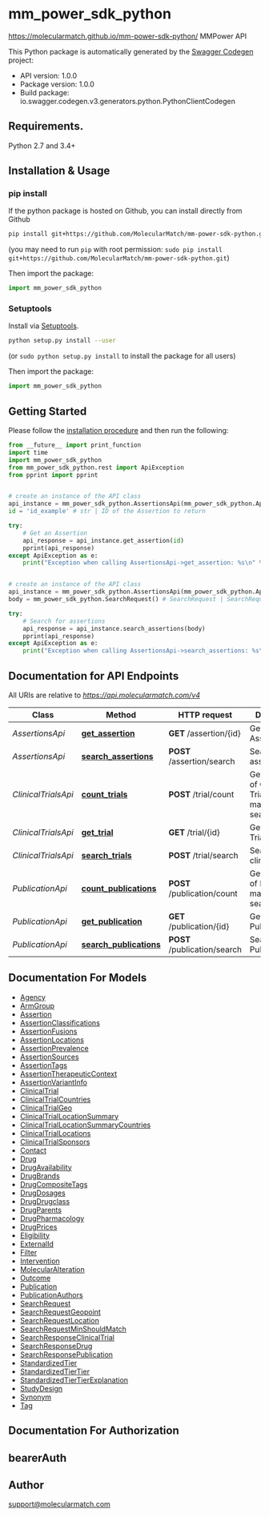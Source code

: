 # mm_power_sdk_python
https://molecularmatch.github.io/mm-power-sdk-python/
MMPower API

This Python package is automatically generated by the [Swagger Codegen](https://github.com/swagger-api/swagger-codegen) project:

- API version: 1.0.0
- Package version: 1.0.0
- Build package: io.swagger.codegen.v3.generators.python.PythonClientCodegen

## Requirements.

Python 2.7 and 3.4+

## Installation & Usage
### pip install

If the python package is hosted on Github, you can install directly from Github

```sh
pip install git+https://github.com/MolecularMatch/mm-power-sdk-python.git
```
(you may need to run `pip` with root permission: `sudo pip install git+https://github.com/MolecularMatch/mm-power-sdk-python.git`)

Then import the package:
```python
import mm_power_sdk_python 
```

### Setuptools

Install via [Setuptools](http://pypi.python.org/pypi/setuptools).

```sh
python setup.py install --user
```
(or `sudo python setup.py install` to install the package for all users)

Then import the package:
```python
import mm_power_sdk_python
```

## Getting Started

Please follow the [installation procedure](#installation--usage) and then run the following:

```python
from __future__ import print_function
import time
import mm_power_sdk_python
from mm_power_sdk_python.rest import ApiException
from pprint import pprint


# create an instance of the API class
api_instance = mm_power_sdk_python.AssertionsApi(mm_power_sdk_python.ApiClient(configuration))
id = 'id_example' # str | ID of the Assertion to return

try:
    # Get an Assertion
    api_response = api_instance.get_assertion(id)
    pprint(api_response)
except ApiException as e:
    print("Exception when calling AssertionsApi->get_assertion: %s\n" % e)


# create an instance of the API class
api_instance = mm_power_sdk_python.AssertionsApi(mm_power_sdk_python.ApiClient(configuration))
body = mm_power_sdk_python.SearchRequest() # SearchRequest | SearchRequest object to send to MolecularMatch for processing

try:
    # Search for assertions
    api_response = api_instance.search_assertions(body)
    pprint(api_response)
except ApiException as e:
    print("Exception when calling AssertionsApi->search_assertions: %s\n" % e)
```

## Documentation for API Endpoints

All URIs are relative to *https://api.molecularmatch.com/v4*

Class | Method | HTTP request | Description
------------ | ------------- | ------------- | -------------
*AssertionsApi* | [**get_assertion**](docs/AssertionsApi.md#get_assertion) | **GET** /assertion/{id} | Get an Assertion
*AssertionsApi* | [**search_assertions**](docs/AssertionsApi.md#search_assertions) | **POST** /assertion/search | Search for assertions
*ClinicalTrialsApi* | [**count_trials**](docs/ClinicalTrialsApi.md#count_trials) | **POST** /trial/count | Get the count of Clinical Trials matching a searchRequest
*ClinicalTrialsApi* | [**get_trial**](docs/ClinicalTrialsApi.md#get_trial) | **GET** /trial/{id} | Get a Clinical Trial
*ClinicalTrialsApi* | [**search_trials**](docs/ClinicalTrialsApi.md#search_trials) | **POST** /trial/search | Search for clinical trials
*PublicationApi* | [**count_publications**](docs/PublicationApi.md#count_publications) | **POST** /publication/count | Get the count of Publications matching a searchRequest
*PublicationApi* | [**get_publication**](docs/PublicationApi.md#get_publication) | **GET** /publication/{id} | Get a Publication
*PublicationApi* | [**search_publications**](docs/PublicationApi.md#search_publications) | **POST** /publication/search | Search for Publications

## Documentation For Models

 - [Agency](docs/Agency.md)
 - [ArmGroup](docs/ArmGroup.md)
 - [Assertion](docs/Assertion.md)
 - [AssertionClassifications](docs/AssertionClassifications.md)
 - [AssertionFusions](docs/AssertionFusions.md)
 - [AssertionLocations](docs/AssertionLocations.md)
 - [AssertionPrevalence](docs/AssertionPrevalence.md)
 - [AssertionSources](docs/AssertionSources.md)
 - [AssertionTags](docs/AssertionTags.md)
 - [AssertionTherapeuticContext](docs/AssertionTherapeuticContext.md)
 - [AssertionVariantInfo](docs/AssertionVariantInfo.md)
 - [ClinicalTrial](docs/ClinicalTrial.md)
 - [ClinicalTrialCountries](docs/ClinicalTrialCountries.md)
 - [ClinicalTrialGeo](docs/ClinicalTrialGeo.md)
 - [ClinicalTrialLocationSummary](docs/ClinicalTrialLocationSummary.md)
 - [ClinicalTrialLocationSummaryCountries](docs/ClinicalTrialLocationSummaryCountries.md)
 - [ClinicalTrialLocations](docs/ClinicalTrialLocations.md)
 - [ClinicalTrialSponsors](docs/ClinicalTrialSponsors.md)
 - [Contact](docs/Contact.md)
 - [Drug](docs/Drug.md)
 - [DrugAvailability](docs/DrugAvailability.md)
 - [DrugBrands](docs/DrugBrands.md)
 - [DrugCompositeTags](docs/DrugCompositeTags.md)
 - [DrugDosages](docs/DrugDosages.md)
 - [DrugDrugclass](docs/DrugDrugclass.md)
 - [DrugParents](docs/DrugParents.md)
 - [DrugPharmacology](docs/DrugPharmacology.md)
 - [DrugPrices](docs/DrugPrices.md)
 - [Eligibility](docs/Eligibility.md)
 - [ExternalId](docs/ExternalId.md)
 - [Filter](docs/Filter.md)
 - [Intervention](docs/Intervention.md)
 - [MolecularAlteration](docs/MolecularAlteration.md)
 - [Outcome](docs/Outcome.md)
 - [Publication](docs/Publication.md)
 - [PublicationAuthors](docs/PublicationAuthors.md)
 - [SearchRequest](docs/SearchRequest.md)
 - [SearchRequestGeopoint](docs/SearchRequestGeopoint.md)
 - [SearchRequestLocation](docs/SearchRequestLocation.md)
 - [SearchRequestMinShouldMatch](docs/SearchRequestMinShouldMatch.md)
 - [SearchResponseClinicalTrial](docs/SearchResponseClinicalTrial.md)
 - [SearchResponseDrug](docs/SearchResponseDrug.md)
 - [SearchResponsePublication](docs/SearchResponsePublication.md)
 - [StandardizedTier](docs/StandardizedTier.md)
 - [StandardizedTierTier](docs/StandardizedTierTier.md)
 - [StandardizedTierTierExplanation](docs/StandardizedTierTierExplanation.md)
 - [StudyDesign](docs/StudyDesign.md)
 - [Synonym](docs/Synonym.md)
 - [Tag](docs/Tag.md)

## Documentation For Authorization


## bearerAuth



## Author

support@molecularmatch.com
